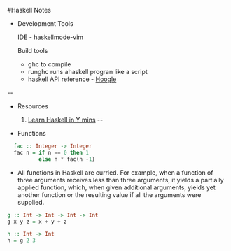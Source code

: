 #Haskell Notes

- Development Tools

  IDE - haskellmode-vim

  Build tools 
    - ghc to compile
    - runghc runs ahaskell progran like a script
    - haskell API reference - [Hoogle](https://www.haskell.org/hoogle/)


--
- Resources

    1. [Learn Haskell in Y mins](https://learnxinyminutes.com/docs/haskell/)
--
- Functions
```haskell
  fac :: Integer -> Integer
  fac n = if n == 0 then 1
          else n * fac(n -1)
```
- All functions in Haskell are curried. For example, when a function of three arguments receives less than three arguments, it yields a partially applied function, which, when given additional arguments, yields yet another function or the resulting value if all the arguments were supplied.

```haskell
g :: Int -> Int -> Int -> Int
g x y z = x + y + z

h :: Int -> Int
h = g 2 3
```


